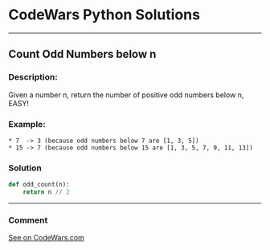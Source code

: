 # CodeWars Python Solutions

---

## Count Odd Numbers below n


### Description:

Given a number n, return the number of positive odd numbers below n, EASY!

### Example:

```
* 7  -> 3 (because odd numbers below 7 are [1, 3, 5])
* 15 -> 7 (because odd numbers below 15 are [1, 3, 5, 7, 9, 11, 13])
```


### Solution


```Python
def odd_count(n):
    return n // 2
```

---
### Comment



[See on CodeWars.com](https://www.codewars.com/users/ITRonin)
